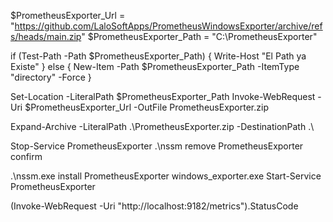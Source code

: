 $PrometheusExporter_Url = "https://github.com/LaloSoftApps/PrometheusWindowsExporter/archive/refs/heads/main.zip"
$PrometheusExporter_Path = "C:\PrometheusExporter"

if (Test-Path -Path $PrometheusExporter_Path) {
        Write-Host "El Path ya Existe"
} else {
        New-Item -Path $PrometheusExporter_Path -ItemType "directory" -Force
}

Set-Location -LiteralPath $PrometheusExporter_Path
Invoke-WebRequest -Uri $PrometheusExporter_Url -OutFile PrometheusExporter.zip

Expand-Archive -LiteralPath .\PrometheusExporter.zip -DestinationPath .\

Stop-Service PrometheusExporter
.\nssm remove PrometheusExporter confirm

.\nssm.exe install PrometheusExporter windows_exporter.exe
Start-Service PrometheusExporter

(Invoke-WebRequest -Uri "http://localhost:9182/metrics").StatusCode
 
 
